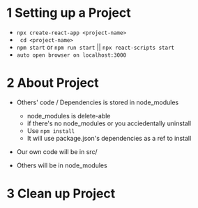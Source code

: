 # 1 Setting up a Project

- `npx create-react-app <project-name>`
- ` cd <project-name>`
- ` npm start ` or `npm run start`  ||  `npx react-scripts start`
- ` auto open browser on localhost:3000 `

# 2 About Project

- Others' code / Dependencies is stored in node_modules
    - node_modules is delete-able
    - if there's no node_modules or you acciedentally uninstall
    - Use `npm install` 
    - It will use package.json's dependencies as a ref to install

- Our own code will be in src/
- Others will be in node_modules


# 3 Clean up Project